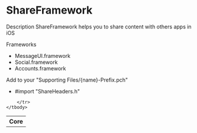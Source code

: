 ShareFramework
==============

Description
ShareFramework helps you to share content with others apps in iOS

Frameworks
 - MessageUI.framework
 - Social.framework
 - Accounts.framework


Add to your "Supporting Files/{name}-Prefix.pch" 
 - #import "ShareHeaders.h"


<table>
	<tbody>
		<tr>
			<th colspan="2">Core</th>

		</tr>
	</tbody>
</table>
